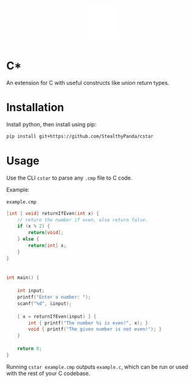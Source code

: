 <center><img src="./logo.svg" height=100px/></center>

# C*

An extension for C with useful constructs like union return types.

# Installation

Install python, then install using pip:

```bash
pip install git+https://github.com/StealthyPanda/cstar
```


# Usage

Use the CLI `cstar` to parse any `.cmp` file to C code.

Example:

`example.cmp`
```c
[int | void] returnIfEven(int x) {
    // return the number if even, else return false.
    if (x % 2) {
        return[void];
    } else {
        return[int] x;
    }
}


int main() {

    int input;
    printf("Enter a number: ");
    scanf("%d", &input);

    [ x = returnIfEven(input) ] {
        int { printf("The number %i is even!", x); }
        void { printf("The given number is not even!"); }
    }

    return 0;
}
```

Running `cstar example.cmp` outputs `example.c`, which can be run or used with the rest of your C codebase.


